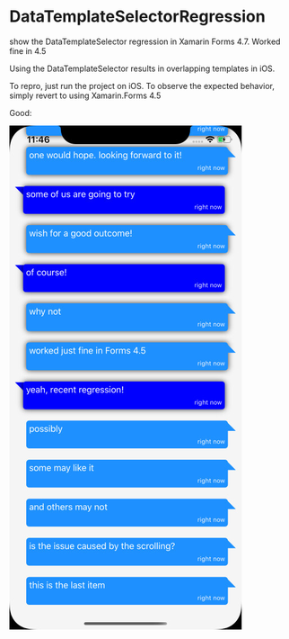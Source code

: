 # DataTemplateSelectorRegression
show the DataTemplateSelector regression in Xamarin Forms 4.7. Worked fine in 4.5

Using the DataTemplateSelector results in overlapping templates in iOS.

To repro, just run the project on iOS. To observe the expected behavior, simply revert to using Xamarin.Forms 4.5


Good:

![alt text](https://github.com/lucorn/DataTemplateSelectorRegression/blob/master/correct.png?raw=true)
